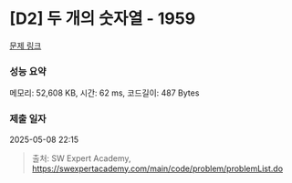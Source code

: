 # [D2] 두 개의 숫자열 - 1959 

[문제 링크](https://swexpertacademy.com/main/code/problem/problemDetail.do?contestProbId=AV5PpoFaAS4DFAUq) 

### 성능 요약

메모리: 52,608 KB, 시간: 62 ms, 코드길이: 487 Bytes

### 제출 일자

2025-05-08 22:15



> 출처: SW Expert Academy, https://swexpertacademy.com/main/code/problem/problemList.do
